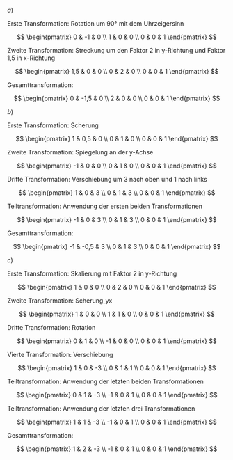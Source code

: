 
<!-- formatting hints: LaTeX section enclosed in $$ (multiline) or $ (inline). 
     \begin{pmatrix} creates a matrix with parenthesis -->

$a)$

Erste Transformation: Rotation um 90° mit dem Uhrzeigersinn

$$
\begin{pmatrix}
0 & -1 & 0 \\
1 & 0 & 0 \\
0 & 0 & 1
\end{pmatrix}
$$

Zweite Transformation: Streckung um den Faktor 2 in y-Richtung und Faktor 1,5 in x-Richtung

$$
\begin{pmatrix}
1,5 & 0 & 0 \\
0 & 2 & 0 \\
0 & 0 & 1
\end{pmatrix}
$$

Gesamttransformation:

$$
\begin{pmatrix}
0 & -1,5 & 0 \\
2 & 0 & 0 \\
0 & 0 & 1
\end{pmatrix}
$$

$b)$

Erste Transformation: Scherung

$$
\begin{pmatrix}
1 & 0,5 & 0 \\
0 & 1 & 0 \\
0 & 0 & 1
\end{pmatrix}
$$

Zweite Transformation: Spiegelung an der y-Achse

$$
\begin{pmatrix}
-1 & 0 & 0 \\
0 & 1 & 0 \\
0 & 0 & 1
\end{pmatrix}
$$

Dritte Transformation: Verschiebung um 3 nach oben und 1 nach links

$$
\begin{pmatrix}
1 & 0 & 3 \\
0 & 1 & 3 \\
0 & 0 & 1
\end{pmatrix}
$$

Teiltransformation: Anwendung der ersten beiden Transformationen

$$
\begin{pmatrix}
-1 & 0 & 3 \\
0 & 1 & 3 \\
0 & 0 & 1
\end{pmatrix}
$$

Gesamttransformation:

$$
\begin{pmatrix}
-1 & -0,5 & 3 \\
0 & 1 &  3 \\
0 & 0 & 1
\end{pmatrix}
$$

$c)$

Erste Transformation: Skalierung mit Faktor 2 in y-Richtung

$$
\begin{pmatrix}
1 & 0 & 0 \\
0 & 2 & 0 \\
0 & 0 & 1
\end{pmatrix}
$$

Zweite Transformation: Scherung_yx

$$
\begin{pmatrix}
1 & 0 & 0 \\
1 & 1 & 0 \\
0 & 0 & 1
\end{pmatrix}
$$

Dritte Transformation: Rotation

$$
\begin{pmatrix}
0 & 1 & 0 \\
-1 & 0 & 0 \\
0 & 0 & 1
\end{pmatrix}
$$

Vierte Transformation: Verschiebung

$$
\begin{pmatrix}
1 & 0 & -3 \\
0 & 1 & 1 \\
0 & 0 & 1
\end{pmatrix}
$$

Teiltransformation: Anwendung der letzten beiden Transformationen

$$
\begin{pmatrix}
0 & 1 & -3 \\
-1 & 0 & 1 \\
0 & 0 & 1
\end{pmatrix}
$$

Teiltransformation: Anwendung der letzten drei Transformationen

$$
\begin{pmatrix}
1 & 1 & -3 \\
-1 & 0 & 1 \\
0 & 0 & 1
\end{pmatrix}
$$

Gesamttransformation:

$$
\begin{pmatrix}
1 & 2 & -3 \\
-1 & 0 &  1 \\
0 & 0 & 1
\end{pmatrix}
$$